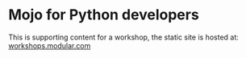 # Mojo for Python developers

This is supporting content for a workshop, the static site is hosted at: [workshops.modular.com](http://workshops.modular.com)
